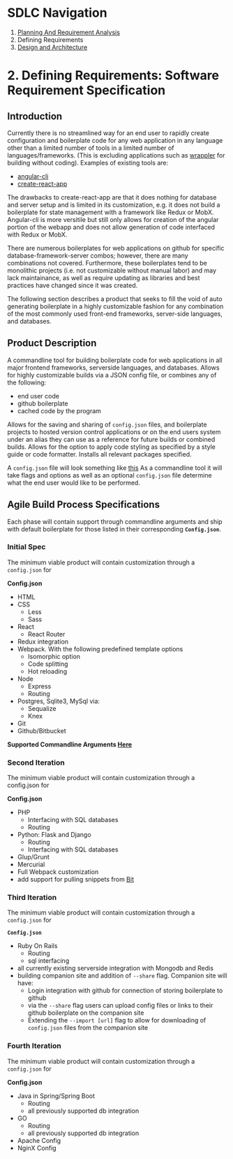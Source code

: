 # SDLC Navigation

1. [Planning And Requirement Analysis](../1_PlanningAndAnalysis/README.md)
2. Defining Requirements
3. [Design and Architecture](../3_DesignAndArchitecture/README.md)

# 2. Defining Requirements: Software Requirement Specification

## Introduction

Currently there is no streamlined way for an end user to rapidly create configuration and boilerplate code for any web application in any language other than a limited number of tools in a limited number of languages/frameworks. (This is excluding applications such as [wrappler](https://wappler.io/) for building without coding). Examples of existing tools are:

- [angular-cli](https://cli.angular.io/)
- [create-react-app](https://github.com/facebook/create-react-app) 

The drawbacks to create-react-app are that it does nothing for database and server setup and is limited in its customization, e.g. it does not build a boilerplate for state management with a framework like Redux or MobX. Angular-cli is more versitile but still only allows for creation of the angular portion of the webapp and does not allow generation of code interfaced with Redux or MobX.

There are numerous boilerplates for web applications on github for specific database-framework-server combos; however, there are many combinations not covered. Furthermore, these boilerplates tend to be monolithic projects (i.e. not customizable without manual labor) and may lack maintainance, as well as require updating as libraries and best practices have changed since it was created.

The following section describes a product that seeks to fill the void of auto generating boilerplate in a highly customizable fashion for any combination of the most commonly used front-end frameworks, server-side languages, and databases.

## Product Description

A commandline tool for building boilerplate code for web applications in all major frontend frameworks, serverside languages, and databases. Allows for highly customizable builds via a JSON config file, or combines any of the following:
- end user code
- github boilerplate
- cached code by the program

Allows for the saving and sharing of ```config.json``` files, and boilerplate projects to hosted version control applications or on the end users system under an alias they can use as a reference for future builds or combined builds.  Allows for the option to apply code styling as specified by a style guide or code formatter. Installs all relevant packages specified.

A ```config.json``` file will look something like [this](../../template.json) As a commandline tool it will take flags and options as well as an optional ```config.json``` file determine what the end user would like to be performed.


## Agile Build Process Specifications

Each phase will contain support through commandline arguments and ship with default boilerplate for those listed in their corresponding **```Config.json```**.


### Initial Spec

The minimum viable product will contain customization through a ```config.json``` for

**Config.json**
  - HTML
  - CSS
    - Less
    - Sass
  - React
    - React Router
  - Redux integration
  - Webpack. With the following predefined template options
    - Isomorphic option
    - Code splitting
    - Hot reloading
  - Node
    - Express
    - Routing
  - Postgres, Sqlite3, MySql via:
    - Sequalize
    - Knex
  - Git
  - Github/Bitbucket

**Supported Commandline Arguments [Here](../../FLAGS.md)**

### Second Iteration

The minimum viable product will contain customization through a config.json for

**Config.json**

- PHP
  - Interfacing with SQL databases
  - Routing
- Python: Flask and Django
  - Routing
  - Interfacing with SQL databases
- Glup/Grunt
- Mercurial
- Full Webpack customization
- add support for pulling snippets from [Bit](https://github.com/teambit/bit)

### Third Iteration

The minimum viable product will contain customization through a ```config.json``` for

**```Config.json```**

- Ruby On Rails
  - Routing
  - sql interfacing
- all currently existing serverside integration with Mongodb and Redis
- building companion site and addition of ```--share``` flag. Companion site will have:
  - Login integration with github for connection of storing boilerplate to github
  - via the ```--share``` flag users can upload config files or links to their github boilerplate on the companion site
  - Extending the ```--import [url]``` flag to allow for downloading of ```config.json``` files from the companion site

### Fourth Iteration

The minimum viable product will contain customization through a ```config.json``` for

**Config.json**

- Java in Spring/Spring Boot
  - Routing
  - all previously supported db integration
- GO
  - Routing
  - all previously supported db integration
- Apache Config
- NginX Config